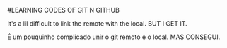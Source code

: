 #LEARNING CODES OF GIT N GITHUB

It's a lil difficult to link the remote with the local. BUT I GET IT.


É um pouquinho complicado unir o git remoto e o local. MAS CONSEGUI. 

